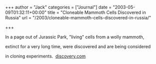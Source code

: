 +++
author = "Jack"
categories = ["Journal"]
date = "2003-05-09T01:32:11+00:00"
title = "Cloneable Mammoth Cells Discovered in Russia"
url = "/2003/cloneable-mammoth-cells-discovered-in-russia/"

+++

In a page out of Jurassic Park, "living" cells from a wolly mammoth,
  

  
extinct for a very long time, were discovered and are being considered
  

  
in cloning experiments.&nbsp; [discovery.com][1]

 [1]: //animal.discovery.com/news/afp/20030205/mammothclone.html"
